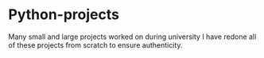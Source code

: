# Python-projects
Many small and large projects worked on during university
I have redone all of these projects from scratch to ensure authenticity.

